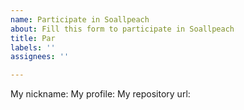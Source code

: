 ```yaml
---
name: Participate in Soallpeach
about: Fill this form to participate in Soallpeach
title: Par
labels: ''
assignees: ''

---
```


My nickname:
My profile: 
My repository url:
